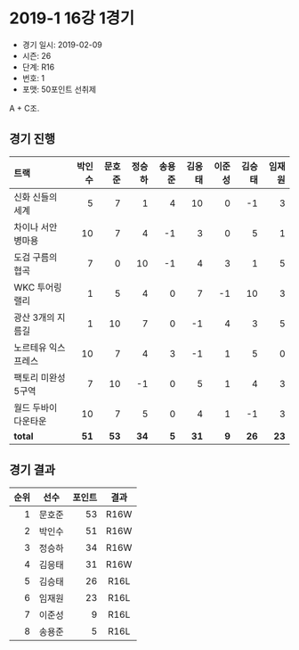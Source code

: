 # 2019-1 16강 1경기

- 경기 일시: 2019-02-09
- 시즌: 26
- 단계: R16
- 번호: 1
- 포맷: 50포인트 선취제



A + C조.

## 경기 진행

| 트랙 | 박인수 | 문호준 | 정승하 | 송용준 | 김응태 | 이준성 | 김승태 | 임재원 |
|:---|---:|---:|---:|---:|---:|---:|---:|---:|
| 신화 신들의 세계 | 5 | 7 | 1 | 4 | 10 | 0 | -1 | 3 |
| 차이나 서안 병마용 | 10 | 7 | 4 | -1 | 3 | 0 | 5 | 1 |
| 도검 구름의 협곡 | 7 | 0 | 10 | -1 | 4 | 3 | 1 | 5 |
| WKC 투어링 랠리 | 1 | 5 | 4 | 0 | 7 | -1 | 10 | 3 |
| 광산 3개의 지름길 | 1 | 10 | 7 | 0 | -1 | 4 | 3 | 5 |
| 노르테유 익스프레스 | 10 | 7 | 4 | 3 | -1 | 1 | 5 | 0 |
| 팩토리 미완성 5구역 | 7 | 10 | -1 | 0 | 5 | 1 | 4 | 3 |
| 월드 두바이 다운타운 | 10 | 7 | 5 | 0 | 4 | 1 | -1 | 3 |
| __total__ | __51__ | __53__ | __34__ | __5__ | __31__ | __9__ | __26__ | __23__ |




## 경기 결과

| 순위 | 선수 | 포인트 | 결과 |
|---:|:---:|---:|:---:|
| 1 | 문호준 | 53 | R16W |
| 2 | 박인수 | 51 | R16W |
| 3 | 정승하 | 34 | R16W |
| 4 | 김응태 | 31 | R16W |
| 5 | 김승태 | 26 | R16L |
| 6 | 임재원 | 23 | R16L |
| 7 | 이준성 | 9 | R16L |
| 8 | 송용준 | 5 | R16L |

